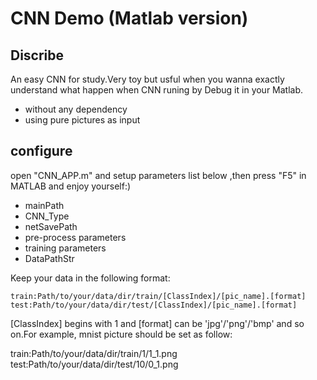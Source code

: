 CNN Demo (Matlab version)
=========================

## Discribe
An easy CNN for study.Very toy but usful when you wanna exactly understand what happen when CNN runing by Debug it in your Matlab.

* without any dependency
* using pure pictures as input


## configure
open "CNN_APP.m" and setup parameters list below ,then press "F5" in MATLAB and enjoy yourself:)

* mainPath
* CNN_Type
* netSavePath
* pre-process parameters
* training parameters
* DataPathStr

Keep your data in the following format:

	train:Path/to/your/data/dir/train/[ClassIndex]/[pic_name].[format]
	test:Path/to/your/data/dir/test/[ClassIndex]/[pic_name].[format]

[ClassIndex] begins with 1 and [format] can be 'jpg'/'png'/'bmp' and so on.For example, mnist picture should be set as follow:

train:Path/to/your/data/dir/train/1/1_1.png
test:Path/to/your/data/dir/test/10/0_1.png